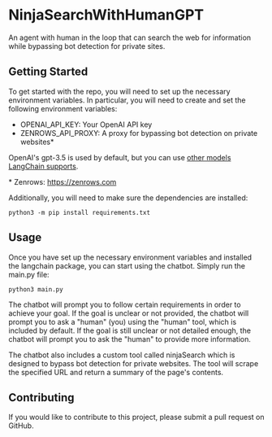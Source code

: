 # NinjaSearchWithHumanGPT
An agent with human in the loop that can search the web for information while bypassing bot detection for private sites.

## Getting Started
To get started with the repo, you will need to set up the necessary environment variables. In particular, you will need to create and set the following environment variables:
* OPENAI_API_KEY: Your OpenAI API key
* ZENROWS_API_PROXY: A proxy for bypassing bot detection on private websites\*

OpenAI's gpt-3.5 is used by default, but you can use [other models LangChain supports](https://python.langchain.com/en/latest/modules/models/llms/integrations.html). 

\* Zenrows: https://zenrows.com

Additionally, you will need to make sure the dependencies are installed:

`python3 -m pip install requirements.txt`
## Usage
Once you have set up the necessary environment variables and installed the langchain package, you can start using the chatbot. Simply run the main.py file:

`python3 main.py`

The chatbot will prompt you to follow certain requirements in order to achieve your goal. If the goal is unclear or not provided, the chatbot will prompt you to ask a "human" (you) using the "human" tool, which is included by default. If the goal is still unclear or not detailed enough, the chatbot will prompt you to ask the "human" to provide more information.

The chatbot also includes a custom tool called ninjaSearch which is designed to bypass bot detection for private websites. 
The tool will scrape the specified URL and return a summary of the page's contents.

## Contributing
If you would like to contribute to this project, please submit a pull request on GitHub.
